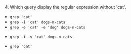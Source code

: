 4. Which query  display the regular expression  without 'cat'.
* `grep 'cat'`
* `grep -i 'cat' dogs-n-cats`
* `grep -e 'cat' -e 'dog' dogs-n-cats`
+ `grep -i -v 'cat' dogs-n-cats`
* `grep 'cat'`
